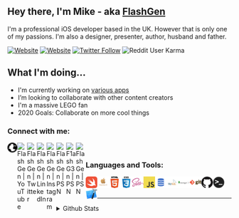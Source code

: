 ## Hey there, I'm Mike - aka [FlashGen][website]

I'm a professional iOS developer based in the UK. However that is only one of my passions. I'm also a designer, presenter, author, husband and father.

[![Website](https://img.shields.io/website?label=My%20Site&style=for-the-badge&url=https://pixadecimal.com)](https://pixadecimal.com) [![Website](https://img.shields.io/website?label=My%20Blog&style=for-the-badge&url=https://blog.flashgen.com)](https://blog.flashgen.com) [![Twitter Follow](https://img.shields.io/twitter/follow/flashgen?color=1DA1F2&logo=twitter&style=for-the-badge)](https://twitter.com/intent/follow?original_referer=https%3A%2F%2Fgithub.com%2FFlashGen&screen_name=FlashGen) ![Reddit User Karma](https://img.shields.io/reddit/user-karma/combined/FlashGen?style=for-the-badge)

## What I'm doing…

- I'm currently working on [various apps][website]
- I’m looking to collaborate with other content creators
- I'm a massive LEGO fan
- 2020 Goals: Collaborate on more cool things

### Connect with me:
[<img align="left" alt="pixadecimal.com" width="22px" src="https://raw.githubusercontent.com/iconic/open-iconic/master/svg/globe.svg" />][website]
[<img align="left" alt="FlashGen | YouTube" width="22px" src="https://cdn.jsdelivr.net/npm/simple-icons@v3/icons/youtube.svg" />][youtube]
[<img align="left" alt="FlashGen | Twitter" width="22px" src="https://cdn.jsdelivr.net/npm/simple-icons@v3/icons/twitter.svg" />][twitter]
[<img align="left" alt="FlashGen | LinkedIn" width="22px" src="https://cdn.jsdelivr.net/npm/simple-icons@v3/icons/linkedin.svg" />][linkedin]
[<img align="left" alt="FlashGen | Instagram" width="22px" src="https://cdn.jsdelivr.net/npm/simple-icons@v3/icons/instagram.svg" />][instagram]
[<img align="left" alt="FlashGen | PSN" width="22px" src="https://cdn.jsdelivr.net/npm/simple-icons@v3/icons/playstation.svg" />][playstation]
[<img align="left" alt="F1ashG3n | PSN" width="22px" src="https://cdn.jsdelivr.net/npm/simple-icons@v3/icons/xbox.svg" />][xbox]
[<img align="left" alt="FlashGen | PSN" width="22px" src="https://cdn.jsdelivr.net/npm/simple-icons@v3/icons/nintendoswitch.svg" />][nintendoswitch]
<br />

### Languages and Tools:

<img align="left" alt="Swift" width="26px" src="https://raw.githubusercontent.com/github/explore/80688e429a7d4ef2fca1e82350fe8e3517d3494d/topics/swift/swift.png" /> 
<img align="left" alt="Objective-C" width="26px" src="https://raw.githubusercontent.com/github/explore/80688e429a7d4ef2fca1e82350fe8e3517d3494d/topics/objective-c/objective-c.png" />
<img align="left" alt="HTML5" width="26px" src="https://raw.githubusercontent.com/github/explore/80688e429a7d4ef2fca1e82350fe8e3517d3494d/topics/html/html.png" />
<img align="left" alt="CSS3" width="26px" src="https://raw.githubusercontent.com/github/explore/80688e429a7d4ef2fca1e82350fe8e3517d3494d/topics/css/css.png" />
<img align="left" alt="Sass" width="26px" src="https://raw.githubusercontent.com/github/explore/80688e429a7d4ef2fca1e82350fe8e3517d3494d/topics/sass/sass.png" />
<img align="left" alt="JavaScript" width="26px" src="https://raw.githubusercontent.com/github/explore/80688e429a7d4ef2fca1e82350fe8e3517d3494d/topics/javascript/javascript.png" />
<img align="left" alt="SQL" width="26px" src="https://raw.githubusercontent.com/github/explore/80688e429a7d4ef2fca1e82350fe8e3517d3494d/topics/sql/sql.png" />
<img align="left" alt="MySQL" width="26px" src="https://raw.githubusercontent.com/github/explore/80688e429a7d4ef2fca1e82350fe8e3517d3494d/topics/mysql/mysql.png" />
<img align="left" alt="MongoDB" width="26px" src="https://raw.githubusercontent.com/github/explore/80688e429a7d4ef2fca1e82350fe8e3517d3494d/topics/mongodb/mongodb.png" />
<img align="left" alt="Git" width="26px" src="https://raw.githubusercontent.com/github/explore/80688e429a7d4ef2fca1e82350fe8e3517d3494d/topics/git/git.png" />
<img align="left" alt="GitHub" width="26px" src="https://raw.githubusercontent.com/github/explore/78df643247d429f6cc873026c0622819ad797942/topics/github/github.png" />
<img align="left" alt="Terminal" width="26px" src="https://raw.githubusercontent.com/github/explore/80688e429a7d4ef2fca1e82350fe8e3517d3494d/topics/terminal/terminal.png" />
<img align="left" alt="Xcode" width="26px" src="https://raw.githubusercontent.com/github/explore/80688e429a7d4ef2fca1e82350fe8e3517d3494d/topics/xcode/xcode.png" />
<br />
<br />

---

<details>
  <summary>Github Stats</summary>
  <img align="left" alt="FlashGen's Github Stats" src="https://github-readme-stats.flashgen.vercel.app/api?username=FlashGen&show_icons=true&hide_border=true&hide_title=true&count_private=true" />

</details>


[website]: https://pixadecimal.com
[twitter]: https://twitter.com/flashgen
[youtube]: https://youtube.com/flashgentv
[instagram]: https://instagram.com/flashgen
[linkedin]: https://linkedin.com/in/FlashGen
[playstation]: https://www.playstation.com
[xbox]: https://www.xbox.com
[nintendoswitch]: https://www.nintendo.com
